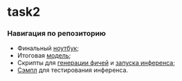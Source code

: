 # task2
### Навигация по репозиторию
* Финальный [ноутбук](https://github.com/archimedes1515/task2/blob/main/WB_task2_L0_L6.ipynb);
* Итоговая [модель](https://github.com/archimedes1515/task2/blob/main/WB_task2_L6/knn_bow_cv1.pkl);
* Скрипты для [генерации фичей](https://github.com/archimedes1515/task2/blob/main/WB_task2_L6/feature_engineering.py) и [запуска инференса](https://github.com/archimedes1515/task2/blob/main/WB_task2_L6/inference.py);
* [Сэмпл](https://github.com/archimedes1515/task2/blob/main/WB_task2_L6/sample_data.csv) для тестирования инференса.
